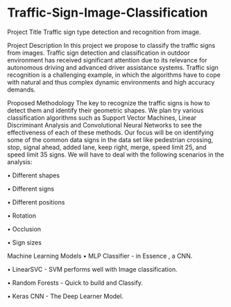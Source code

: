 # Traffic-Sign-Image-Classification

Project Title
Traffic sign type detection and recognition from image.

Project Description
In this project we propose to classify the traffic signs from images. Traffic sign detection and classification in outdoor environment has received significant attention due to its relevance for autonomous driving and advanced driver assistance systems. Traffic sign recognition is a challenging example, in which the algorithms have to cope with natural and thus complex dynamic environments and high accuracy demands.

Proposed Methodology
The key to recognize the traffic signs is how to detect them and identify their geometric shapes.
We plan try various classification algorithms such as Support Vector Machines, Linear Discriminant Analysis and Convolutional Neural Networks to see the effectiveness of each of these methods.
Our focus will be on identifying some of the common data signs in the data set like pedestrian crossing, stop, signal ahead, added lane, keep right, merge, speed limit 25, and speed limit 35 signs. 
We will have to deal with the following scenarios in the analysis:

•	Different shapes

•	Different signs

•	Different positions

•	Rotation

•	Occlusion

•	Sign sizes

Machine Learning Models
•	MLP Classifier - in Essence , a CNN.

•	LinearSVC - SVM performs well with Image classification.

•	Random Forests - Quick to build and Classify.

•	Keras CNN - The Deep Learner Model.
